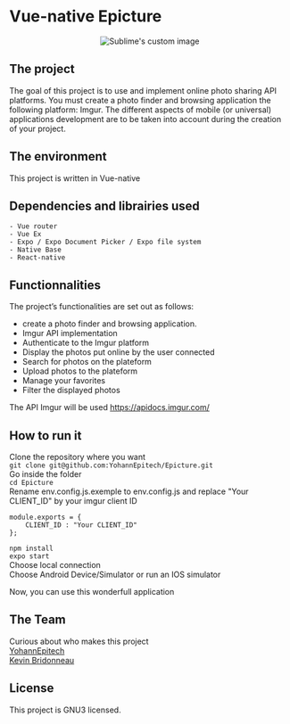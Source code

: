 # Vue-native Epicture

<p align="center">
  <img src="exemple.gif" alt="Sublime's custom image"/>
</p>

## The project
The goal of this project is to use and implement online photo sharing API platforms.
You must create a photo finder and browsing application the following platform: Imgur.
The different aspects of mobile (or universal) applications development are to be taken into account during
the creation of your project.



## The environment
This project is written in Vue-native

## Dependencies and librairies used
	- Vue router
	- Vue Ex
	- Expo / Expo Document Picker / Expo file system
	- Native Base
	- React-native


## Functionnalities
The project’s functionalities are set out as follows:
- create a photo finder and browsing application.
- Imgur API implementation
- Authenticate to the Imgur platform
- Display the photos put online by the user connected
- Search for photos on the plateform
- Upload photos to the plateform
- Manage your favorites
- Filter the displayed photos

The API Imgur will be used https://apidocs.imgur.com/

## How to run it

Clone the repository where you want  
`git clone git@github.com:YohannEpitech/Epicture.git`   
Go inside the folder  
`cd Epicture`   
Rename env.config.js.exemple to env.config.js and replace "Your CLIENT_ID" by your imgur client ID
```
module.exports = {
    CLIENT_ID : "Your CLIENT_ID"
};
```  

`npm install`  
`expo start`  
Choose local connection  
Choose Android Device/Simulator or run an IOS simulator  

Now, you can use this wonderfull application

## The Team

Curious about who makes this project  
[YohannEpitech](https://github.com/YohannEpitech)  
[Kevin Bridonneau](https://github.com/Kevin-Bridonneau)

## License

This project is GNU3 licensed.
